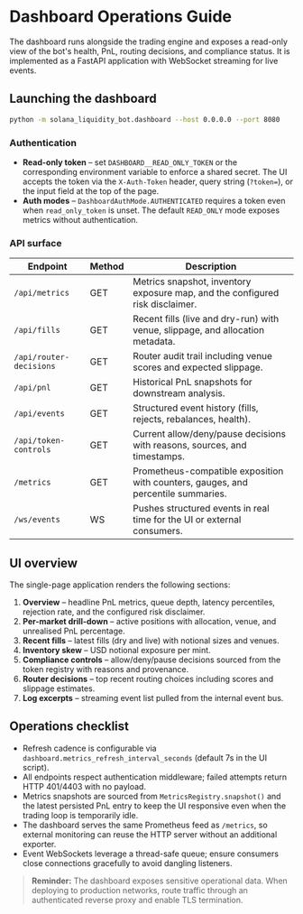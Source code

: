 # Dashboard Operations Guide

The dashboard runs alongside the trading engine and exposes a read-only view of the bot's health, PnL, routing decisions, and
compliance status. It is implemented as a FastAPI application with WebSocket streaming for live events.

## Launching the dashboard

```bash
python -m solana_liquidity_bot.dashboard --host 0.0.0.0 --port 8080
```

### Authentication

* **Read-only token** – set `DASHBOARD__READ_ONLY_TOKEN` or the corresponding environment variable to enforce a shared secret.
  The UI accepts the token via the `X-Auth-Token` header, query string (`?token=`), or the input field at the top of the page.
* **Auth modes** – `DashboardAuthMode.AUTHENTICATED` requires a token even when `read_only_token` is unset. The default
  `READ_ONLY` mode exposes metrics without authentication.

### API surface

| Endpoint | Method | Description |
| --- | --- | --- |
| `/api/metrics` | GET | Metrics snapshot, inventory exposure map, and the configured risk disclaimer. |
| `/api/fills` | GET | Recent fills (live and dry-run) with venue, slippage, and allocation metadata. |
| `/api/router-decisions` | GET | Router audit trail including venue scores and expected slippage. |
| `/api/pnl` | GET | Historical PnL snapshots for downstream analysis. |
| `/api/events` | GET | Structured event history (fills, rejects, rebalances, health). |
| `/api/token-controls` | GET | Current allow/deny/pause decisions with reasons, sources, and timestamps. |
| `/metrics` | GET | Prometheus-compatible exposition with counters, gauges, and percentile summaries. |
| `/ws/events` | WS | Pushes structured events in real time for the UI or external consumers. |

## UI overview

The single-page application renders the following sections:

1. **Overview** – headline PnL metrics, queue depth, latency percentiles, rejection rate, and the configured risk disclaimer.
2. **Per-market drill-down** – active positions with allocation, venue, and unrealised PnL percentage.
3. **Recent fills** – latest fills (dry and live) with notional sizes and venues.
4. **Inventory skew** – USD notional exposure per mint.
5. **Compliance controls** – allow/deny/pause decisions sourced from the token registry with reasons and provenance.
6. **Router decisions** – top recent routing choices including scores and slippage estimates.
7. **Log excerpts** – streaming event list pulled from the internal event bus.

## Operations checklist

* Refresh cadence is configurable via `dashboard.metrics_refresh_interval_seconds` (default 7s in the UI script).
* All endpoints respect authentication middleware; failed attempts return HTTP 401/4403 with no payload.
* Metrics snapshots are sourced from `MetricsRegistry.snapshot()` and the latest persisted PnL entry to keep the UI responsive
  even when the trading loop is temporarily idle.
* The dashboard serves the same Prometheus feed as `/metrics`, so external monitoring can reuse the HTTP server without an
  additional exporter.
* Event WebSockets leverage a thread-safe queue; ensure consumers close connections gracefully to avoid dangling listeners.

> **Reminder:** The dashboard exposes sensitive operational data. When deploying to production networks, route traffic through an
> authenticated reverse proxy and enable TLS termination.

